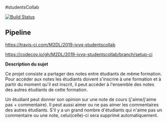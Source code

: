 #studentsCollab

[![Build Status](https://travis-ci.com/M2DL/2019-ivvq-studentscollab.svg?branch=master)](https://travis-ci.com/M2DL/2019-ivvq-studentscollab)

## Pipeline

https://travis-ci.com/M2DL/2019-ivvq-studentscollab

https://codecov.io/gh/M2DL/2019-ivvq-studentscollab/branch/setup-ci

**Description du sujet**

Ce projet consiste a partager des notes entre étudiants de même formation.
Pour accéder aux notes les étudiants doivent s'inscrire à une formation et à partir du moment qu'il est inscrit, il peut 
accéder à l'ensemble des notes des autres étudiants de cette formation. 

Un étudiant peut donner son opinion sur une note de cours (j'aime/j'aime pas + commentaire). Il peut aussi aimer ou ne pas aimer les commentaires des autres étudiants.
S'il y a un grand nombre d'étudiants qui n'aime pas un commentaire ou une note, celui(celle)-ci sera supprimé automatiquement.